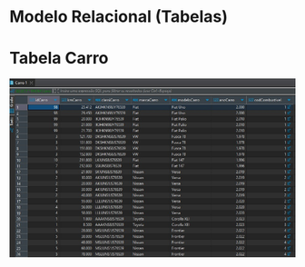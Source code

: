 # Modelo Relacional (Tabelas)

# Tabela Carro

![Tabela Carro](https://github.com/WendeldsCoelho/Programa-De-Bolsas-Compass-Uol/blob/main/assets/img/Sprint%202/Tabelas/Tabela%20Carro.jpeg)
